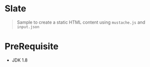 # Slate
> Sample to create a static HTML content using `mustache.js` and `input.json` 

# PreRequisite
* JDK 1.8


